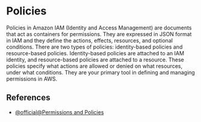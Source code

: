 # Policies

Policies in Amazon IAM (Identity and Access Management) are documents that act as containers for permissions. They are expressed in JSON format in IAM and they define the actions, effects, resources, and optional conditions. There are two types of policies: identity-based policies and resource-based policies. Identity-based policies are attached to an IAM identity, and resource-based policies are attached to a resource. These policies specify what actions are allowed or denied on what resources, under what conditions. They are your primary tool in defining and managing permissions in AWS.

## References

- [@official@Permissions and Policies](https://docs.aws.amazon.com/IAM/latest/UserGuide/introduction_access-management.html)
